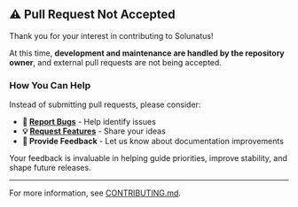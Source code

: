 ## ⚠️ Pull Request Not Accepted

Thank you for your interest in contributing to Solunatus!

At this time, **development and maintenance are handled by the repository owner**, and external pull requests are not being accepted.

### How You Can Help

Instead of submitting pull requests, please consider:

- **🐛 [Report Bugs](https://github.com/FunKite/solunatus/issues/new?template=bug_report.yml)** - Help identify issues
- **💡 [Request Features](https://github.com/FunKite/solunatus/issues/new?template=feature_request.yml)** - Share your ideas
- **📖 Provide Feedback** - Let us know about documentation improvements

Your feedback is invaluable in helping guide priorities, improve stability, and shape future releases.

---

For more information, see [CONTRIBUTING.md](../CONTRIBUTING.md).

